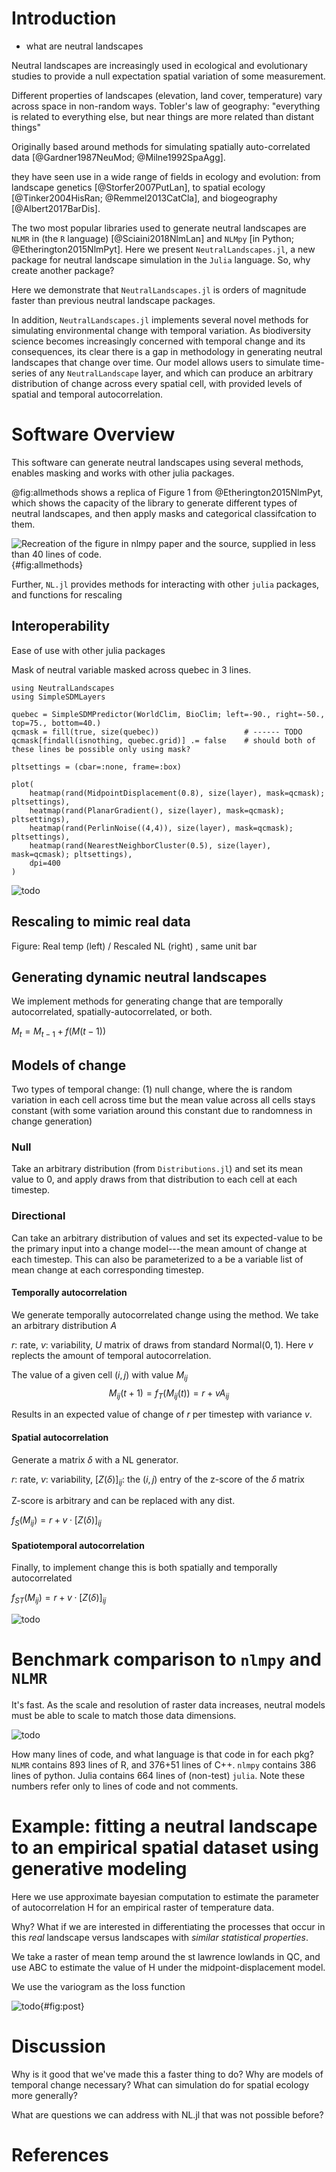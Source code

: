 # Introduction

- what are neutral landscapes

Neutral landscapes are increasingly used in ecological and
evolutionary studies to provide a null expectation spatial variation of some measurement.

Different properties of landscapes (elevation, land cover,
temperature) vary across space in non-random ways. Tobler's law of
geography: "everything is related to everything else, but near things
are more related than distant things"

Originally based around methods for simulating
spatially auto-correlated data [@Gardner1987NeuMod; @Milne1992SpaAgg].



they have seen use in a wide range of fields in ecology and evolution:
from landscape genetics [@Storfer2007PutLan], to spatial
ecology [@Tinker2004HisRan; @Remmel2013CatCla], and biogeography
[@Albert2017BarDis].

The two most popular libraries used to generate neutral landscapes are
`NLMR` in (the `R` language) [@Sciaini2018NlmLan] and `NLMpy` [in
Python; @Etherington2015NlmPyt]. Here we present
`NeutralLandscapes.jl`, a new package for neutral landscape simulation
in the `Julia` language. So, why create another package?  

Here we demonstrate that `NeutralLandscapes.jl` is orders of magnitude
faster than previous neutral landscape packages.

In addition, `NeutralLandscapes.jl` implements several novel methods
for simulating environmental change with temporal variation. As
biodiversity science becomes increasingly concerned with temporal
change and its consequences, its clear there is a gap in methodology
in generating neutral landscapes that change over time. Our model
allows users to simulate time-series of any `NeutralLandscape` layer,
and which can produce an arbitrary distribution of change across every
spatial cell, with provided levels of spatial and temporal
autocorrelation.

# Software Overview

This software can generate neutral landscapes using several methods,
enables masking and works with other julia packages.

@fig:allmethods shows a replica of Figure 1 from
@Etherington2015NlmPyt, which shows the capacity of the library to
generate different types of neutral landscapes, and then apply masks
and categorical classifcation to them.

![Recreation of the figure in `nlmpy` paper and the source, supplied in less than 40 lines of code.](./figures/figure1.png){#fig:allmethods}


Further, `NL.jl` provides methods for interacting with other `julia`
packages, and functions for rescaling

## Interoperability

Ease of use with other julia packages

Mask of neutral variable masked across quebec in 3 lines.

```
using NeutralLandscapes
using SimpleSDMLayers

quebec = SimpleSDMPredictor(WorldClim, BioClim; left=-90., right=-50., top=75., bottom=40.)
qcmask = fill(true, size(quebec))                   # ------ TODO
qcmask[findall(isnothing, quebec.grid)] .= false    # should both of these lines be possible only using mask?

pltsettings = (cbar=:none, frame=:box)

plot(
    heatmap(rand(MidpointDisplacement(0.8), size(layer), mask=qcmask); pltsettings),
    heatmap(rand(PlanarGradient(), size(layer), mask=qcmask); pltsettings),
    heatmap(rand(PerlinNoise((4,4)), size(layer), mask=qcmask); pltsettings),
    heatmap(rand(NearestNeighborCluster(0.5), size(layer), mask=qcmask); pltsettings),
    dpi=400
)
```

![todo](./figures/interoperable.png)

## Rescaling to mimic real data


Figure: Real temp (left) / Rescaled NL (right) , same unit bar

## Generating dynamic neutral landscapes

We implement methods for generating change that are temporally
autocorrelated, spatially-autocorrelated, or both.

$M_t = M_{t-1} + f(M(t-1))$

## Models of change

Two types of temporal change: (1) null change, where the is random
variation in each cell across time but the mean value across all cells
stays constant (with some variation around this constant due to
randomness in change generation)

### Null

Take an arbitrary distribution (from `Distributions.jl`) and set its
mean value to 0, and apply draws from that distribution to each cell
at each timestep.

### Directional

Can take an arbitrary distribution of values and set its expected-value
to be the primary input into a change model---the mean amount of change
at each timestep. This can also be parameterized to a be a variable list of
mean change at each corresponding timestep.

#### Temporally autocorrelation

We generate temporally autocorrelated change using the method. We take
an arbitrary distribution $A$

$r$: rate, $v$: variability, $U$ matrix of draws from standard $\text{Normal}(0,1)$.
Here $v$ replects the amount of temporal autocorrelation.

The value of a given cell $(i,j)$ with value $M_{ij}$
$$M_{ij}(t+1) = f_{T}(M_{ij}(t)) = r + vA_{ij}$$

Results in an expected value of change of $r$ per timestep with variance $v$.

#### Spatial autocorrelation

Generate a matrix $\delta$ with a NL generator.

$r$: rate, $v$: variability, $[Z(\delta)]_{ij}$: the $(i,j)$ entry of the z-score of the $\delta$ matrix

Z-score is arbitrary and can be replaced with any dist.

$f_{S}(M_{ij}) = r + v \cdot [Z(\delta)]_{ij}$

#### Spatiotemporal autocorrelation

Finally, to implement change this is both spatially and temporally autocorrelated

$f_{ST}(M_{ij}) = r + v \cdot [Z(\delta)]_{ij}$

![todo](./figures/temporal.png)

# Benchmark comparison to `nlmpy` and `NLMR`

It's fast. As the scale and resolution of raster data increases,
neutral models must be able to scale to match those data dimensions.

![todo](./figures/benchmark.png)


How many lines of code, and what language is that code in for each
pkg? `NLMR` contains 893 lines of R, and 376+51 lines of C++. `nlmpy`
contains 386 lines of python. Julia contains 664 lines of (non-test)
`julia`. Note these numbers refer only to lines of code and not
comments.

# Example: fitting a neutral landscape to an empirical spatial dataset using generative modeling

Here we use approximate bayesian computation to estimate the parameter of autocorrelation H for an empirical raster of temperature data.

Why? What if we are interested in differentiating the processes that occur
in this _real_ landscape versus landscapes with _similar statistical
properties_.

We take a raster of mean temp around the st lawrence lowlands in QC, and use ABC to estimate the value of H under the midpoint-displacement model.

We use the variogram as the loss function

![todo](./figures/posterior.png){#fig:post}

# Discussion

Why is it good that we've made this a faster thing to do?
Why are models of temporal change necessary?
What can simulation do for spatial ecology more generally?

What are questions we can address with NL.jl that was not possible before?

# References
